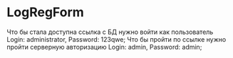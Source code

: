 # LogRegForm
Что бы стала доступна ссылка с БД нужно войти как пользователь Login: administrator, Password: 123qwe;
Что бы пройти по ссылке нужно пройти серверную авторизацию Login: admin, Password: admin;
